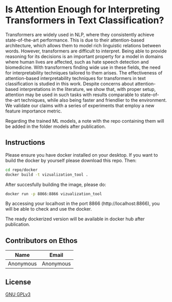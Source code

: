 # Is Attention Enough for Interpreting Transformers in Text Classification?
Transformers are widely used in NLP, where they consistently achieve state-of-the-art performance. This is due to their attention-based architecture, which allows them to model rich linguistic relations between words. However, transformers are difficult to interpret. Being able to provide reasoning for its decisions is an important property for a model in domains where human lives are affected, such as hate speech detection and biomedicine. With transformers finding wide use in these fields, the need for interpretability techniques tailored to them arises. The effectiveness of attention-based interpretability techniques for transformers in text classification is studied in this work. Despite concerns about attention-based interpretations in the literature, we show that, with proper setup, attention may be used in such tasks with results comparable to state-of-the-art techniques, while also being faster and friendlier to the environment. We validate our claims with a series of experiments that employ a new feature importance metric.

Regarding the trained ML models, a note with the repo containing them will be added in the folder models after publication.

## Instructions
Please ensure you have docker installed on your desktop. If you want to build the docker by yourself please download this repo. Then:
```bash
cd repo/docker 
docker build -t vizualization_tool .
```
After succesfully building the image, please do:
```bash
docker run -p 8866:8866 vizualization_tool
```
By accessing your localhost in the port 8866 (http://localhost:8866), you will be able to check and use the docker. 

The ready dockerized version will be available in docker hub after publication.

## Contributors on Ethos
Name | Email
--- | ---
Anonymous | Anonymous

## License
[GNU GPLv3](https://choosealicense.com/licenses/gpl-3.0/)
